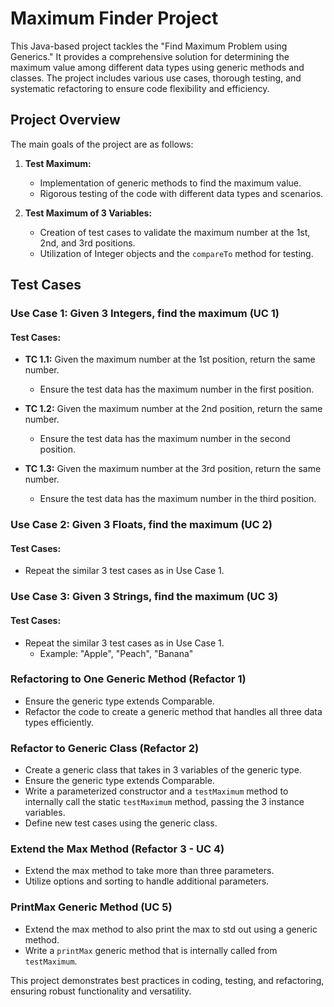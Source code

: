 # Maximum Finder Project

This Java-based project tackles the "Find Maximum Problem using Generics." It provides a comprehensive solution for determining the maximum value among different data types using generic methods and classes. The project includes various use cases, thorough testing, and systematic refactoring to ensure code flexibility and efficiency.

## Project Overview

The main goals of the project are as follows:

1. **Test Maximum:**
   - Implementation of generic methods to find the maximum value.
   - Rigorous testing of the code with different data types and scenarios.

2. **Test Maximum of 3 Variables:**
   - Creation of test cases to validate the maximum number at the 1st, 2nd, and 3rd positions.
   - Utilization of Integer objects and the `compareTo` method for testing.

## Test Cases

### Use Case 1: Given 3 Integers, find the maximum (UC 1)

#### Test Cases:

- **TC 1.1:**
  Given the maximum number at the 1st position, return the same number.
  - Ensure the test data has the maximum number in the first position.

- **TC 1.2:**
  Given the maximum number at the 2nd position, return the same number.
  - Ensure the test data has the maximum number in the second position.

- **TC 1.3:**
  Given the maximum number at the 3rd position, return the same number.
  - Ensure the test data has the maximum number in the third position.

### Use Case 2: Given 3 Floats, find the maximum (UC 2)

#### Test Cases:

- Repeat the similar 3 test cases as in Use Case 1.

### Use Case 3: Given 3 Strings, find the maximum (UC 3)

#### Test Cases:

- Repeat the similar 3 test cases as in Use Case 1.
  - Example: "Apple", "Peach", "Banana"

### Refactoring to One Generic Method (Refactor 1)

- Ensure the generic type extends Comparable.
- Refactor the code to create a generic method that handles all three data types efficiently.

### Refactor to Generic Class (Refactor 2)

- Create a generic class that takes in 3 variables of the generic type.
- Ensure the generic type extends Comparable.
- Write a parameterized constructor and a `testMaximum` method to internally call the static `testMaximum` method, passing the 3 instance variables.
- Define new test cases using the generic class.

### Extend the Max Method (Refactor 3 - UC 4)

- Extend the max method to take more than three parameters.
- Utilize options and sorting to handle additional parameters.

### PrintMax Generic Method (UC 5)

- Extend the max method to also print the max to std out using a generic method.
- Write a `printMax` generic method that is internally called from `testMaximum`.

This project demonstrates best practices in coding, testing, and refactoring, ensuring robust functionality and versatility.

